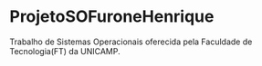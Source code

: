 # ProjetoSOFuroneHenrique
Trabalho de Sistemas Operacionais oferecida pela Faculdade de Tecnologia(FT) da UNICAMP.
